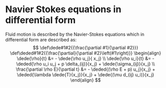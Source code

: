 # Navier Stokes equations in differential form
Fluid motion is described by the Navier-Stokes equations which in differential form are described as:
$$
\def\dede#1#2{{\frac{\partial #1}{\partial #2}}}
\def\deded#1#2{{\frac{\partial}{\partial #2}\left(#1\right)}}
\begin{align}
  \dede{\rho}{t} &=
    - \dede{\rho u_j}{ x_j}
  \\
  \dede{\rho u_i}{t} &=
    - \deded{\rho u_i u_j + p \delta_{ij}}{x_j}
    + \dede{\sigma_{ij}}{x_j}
  \\
  \frac{\partial \rho E}{\partial t} &=
    - \deded{(\rho E + p) u_j}{x_j}
    + \deded{\lambda \dede{T}{x_j}}{x_j}
    + \dede{(\mu d_{ij} u_i)}{x_j}
\end{align}
$$
